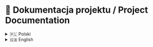 # 🚀 Dokumentacja projektu / Project Documentation

<details>
<summary>🇵🇱 Polski</summary>

# Jak zaimplementować projekt?
Aplikacja została napisana w środowisku **CLion** i zaleca się jej uruchamianie bezpośrednio w tym środowisku. Aplikacja implementuje jedną bibliotekę: [nlohmann/json](https://github.com/nlohmann/json), która jest dodana w pliku ```CMakeLists.txt```.

## Jak uruchomić projekt?
Należy utworzyć pusty folder, w którym będzie znajdować się plik wykonywalny. Następnie wystarczy uruchomić plik wykonywalny ```.exe``` (zaleca się korzystanie z aplikacji w trybie pełnoekranowym).

## Opis aplikacji
Po uruchomieniu gry użytkownikowi wyświetla się menu główne, w którym może wybrać jedną z pięciu opcji:
1. Nowa gra - rozpoczęcie nowej gry.
2. Wczytaj grę - wczytanie zapisanej gry.
3. Statystyki graczy - wyświetlenie statystyk graczy oraz odblokowanych przez nich osiągnięć. **Pojawią się tam tylko użytkownicy zapisani - tacy, którzy zagrali już w grę.**
4. Osiągnięcia - wyświetlenie wszystkich osiągnięć wraz z ich opisem.
5. Wyjście - wyjście z gry.

## Funkcjonalność
Do gry dodano kilka dodatkowych funkcji, które urozmaicają rozgrywkę:
1. Odblokowywanie osiągnięć.
2. Gra z komputerem - włącza się automatycznie, gdy wprowadzony zostanie tylko jeden gracz.
3. Zapisywanie użytkowników wraz z ich osiągnięciami i statystykami.
4. Poziomy trudności - gracz może wybrać poziom trudności, na którym chce grać.
5. Wyświetlanie statystyk graczy.
6. Wyświetlanie osiągnięć.
7. Możliwość wyboru rozmiaru planszy.
8. Możliwość grania w trybie hot-seat, aż do 10 graczy.
9. Zapisywanie gry w dowolnym momencie poprzez wpisanie ```!zapisz```. Grę można wczytać w menu głównym. Gra obsługuję wiele zapisów, które są zapisywane w folderze ```resources```.

## Dodatkowe informacje
- Aplikacja sama generuje folder ```resources``` w katalogu, w którym została uruchomiona gra.
- Cała gra jest napisana w języku C++ z wykorzystaniem biblioteki ```JSON``` do zapisu danych.
- Aplikacja zawiera 3200 linii kodu, a jej napisanie zajęło prawie 27 godzin.

## Autor
- **Autorem aplikacji jest Karol Dronia.**
</details>

<details>
<summary>🇬🇧 English</summary>

# How to implement the project?
The application was written in the **CLion** environment, and it is recommended to run it directly in this environment. The application implements one library: [nlohmann/json](https://github.com/nlohmann/json), which is added in the ```CMakeLists.txt``` file.

## How to run the project?
Create an empty folder where the executable file will be located. Then simply run the ```.exe``` executable file (it is recommended to use the application in full-screen mode).

## Application description
After launching the game, the main menu is displayed to the user, where they can choose one of five options:
1. New game - start a new game.
2. Load game - load a saved game.
3. Player statistics - display player statistics and achievements they have unlocked. **Only saved users will appear there - those who have already played the game.**
4. Achievements - display all achievements along with their descriptions.
5. Exit - exit the game.

## Functionality
Several additional functions have been added to the game to enhance gameplay:
1. Unlocking achievements.
2. Playing against the computer - automatically enabled when only one player is entered.
3. Saving users along with their achievements and statistics.
4. Difficulty levels - the player can choose the difficulty level they want to play at.
5. Displaying player statistics.
6. Displaying achievements.
7. Ability to choose the board size.
8. Ability to play in hot-seat mode with up to 10 players.
9. Saving the game at any time by typing ```!save```. The game can be loaded from the main menu. The game supports multiple saves, which are stored in the ```resources``` folder.

## Additional information
- The application automatically generates a ```resources``` folder in the directory where the game was launched.
- The entire game is written in C++ using the ```JSON``` library for data storage.
- The application contains 3,200 lines of code, and it took almost 27 hours to write.

## Author
- **The author of the application is Karol Dronia.**
</details>
